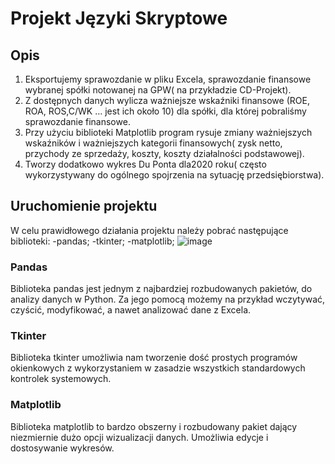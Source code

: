# Projekt Języki Skryptowe 

## Opis 
1.	Eksportujemy sprawozdanie w pliku Excela, sprawozdanie finansowe wybranej spółki notowanej na GPW( na przykładzie CD-Projekt).
2.	Z dostępnych danych wylicza ważniejsze wskaźniki finansowe (ROE, ROA, ROS,C/WK …  jest ich około 10) dla spółki, dla której pobraliśmy sprawozdanie finansowe.
3.	Przy użyciu biblioteki Matplotlib program rysuje zmiany ważniejszych wskaźników i ważniejszych kategorii finansowych( zysk netto, przychody ze sprzedaży, koszty, koszty działalności podstawowej).
4.	Tworzy dodatkowo wykres Du Ponta dla2020 roku( często wykorzystywany do ogólnego spojrzenia na sytuację przedsiębiorstwa).

## Uruchomienie projektu 
W celu prawidłowego działania projektu należy pobrać następujące biblioteki:
-pandas;
-tkinter;
-matplotlib;
![image](https://user-images.githubusercontent.com/101069553/165181187-8a499dca-9046-4e4e-ad44-721b679c78ca.png)

### Pandas
Biblioteka pandas jest jednym z najbardziej rozbudowanych pakietów, do analizy danych w Python. Za jego pomocą możemy na przykład wczytywać, czyścić, modyfikować, a nawet analizować dane z Excela.
### Tkinter
Biblioteka tkinter umożliwia nam  tworzenie dość prostych programów okienkowych z wykorzystaniem w zasadzie wszystkich standardowych kontrolek systemowych.
### Matplotlib
Biblioteka matplotlib to bardzo obszerny i rozbudowany pakiet dający
niezmiernie dużo opcji wizualizacji danych. Umożliwia edycje i dostosywanie
wykresów.
 





